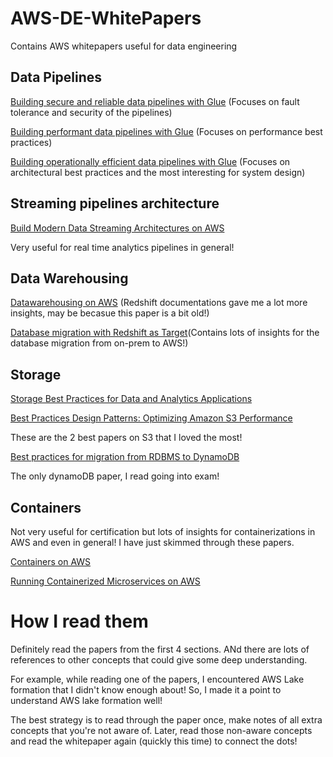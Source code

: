 # AWS-DE-WhitePapers
Contains AWS whitepapers useful for data engineering

## Data Pipelines
[Building secure and reliable data pipelines with Glue](https://docs.aws.amazon.com/pdfs/whitepapers/latest/aws-glue-best-practices-build-secure-data-pipeline/aws-glue-best-practices-build-secure-data-pipeline.pdf?did=wp_card&trk=wp_card#aws-glue-best-practices-build-secure-data-pipeline) (Focuses on fault tolerance and security of the pipelines)

[Building performant data pipelines with Glue](https://docs.aws.amazon.com/whitepapers/latest/aws-glue-best-practices-build-performant-data-pipeline/aws-glue-best-practices-build-performant-data-pipeline.html?did=wp_card&trk=wp_card) (Focuses on performance best practices)

[Building operationally efficient data pipelines with Glue](https://docs.aws.amazon.com/whitepapers/latest/aws-glue-best-practices-build-efficient-data-pipeline/aws-glue-best-practices-build-efficient-data-pipeline.html?did=wp_card&trk=wp_card) (Focuses on architectural best practices and the most interesting for system design)

## Streaming pipelines architecture
[Build Modern Data Streaming Architectures on AWS](https://docs.aws.amazon.com/whitepapers/latest/build-modern-data-streaming-analytics-architectures/build-modern-data-streaming-analytics-architectures.html?did=wp_card&trk=wp_card)

  Very useful for real time analytics pipelines in general!

## Data Warehousing
[Datawarehousing on AWS](https://docs.aws.amazon.com/whitepapers/latest/data-warehousing-on-aws/data-warehousing-on-aws.html?did=wp_card&trk=wp_card) (Redshift documentations gave me a lot more insights, may be becasue this paper is a bit old!)

[Database migration with Redshift as Target](https://docs.aws.amazon.com/whitepapers/latest/optimizing-dms-with-amazon-redshift/optimizing-dms-with-amazon-redshift.html?did=wp_card&trk=wp_card)(Contains lots of insights for the database migration from on-prem to AWS!)


## Storage
[Storage Best Practices for Data and Analytics Applications](https://docs.aws.amazon.com/whitepapers/latest/building-data-lakes/building-data-lake-aws.html?did=wp_card&trk=wp_card)

[Best Practices Design Patterns: Optimizing Amazon S3 Performance](https://docs.aws.amazon.com/whitepapers/latest/s3-optimizing-performance-best-practices/welcome.html?did=wp_card&trk=wp_card)

These are the 2 best papers on S3 that I loved the most!

[Best practices for migration from RDBMS to DynamoDB](https://docs.aws.amazon.com/whitepapers/latest/best-practices-for-migrating-from-rdbms-to-dynamodb/welcome.html?did=wp_card&trk=wp_card)

  The only dynamoDB paper, I read going into exam!


## Containers
Not very useful for certification but lots of insights for containerizations in AWS and even in general! I have just skimmed through these papers.

[Containers on AWS](https://docs.aws.amazon.com/whitepapers/latest/containers-on-aws/containers-on-aws.html)

[Running Containerized Microservices on AWS](https://docs.aws.amazon.com/whitepapers/latest/running-containerized-microservices/welcome.html?did=wp_card&trk=wp_card)


# How I read them
Definitely read the papers from the first 4 sections. ANd there are lots of references to other concepts that could give some deep understanding.

For example, while reading one of the papers, I encountered AWS Lake formation that I didn't know enough about! So, I made it a point to understand AWS lake formation well!

The best strategy is to read through the paper once, make notes of all extra concepts that you're not aware of. Later, read those non-aware concepts and read the whitepaper again (quickly this time) to connect the dots! 




